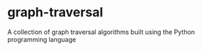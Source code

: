# graph-traversal
A collection of graph traversal algorithms built using the Python programming language
